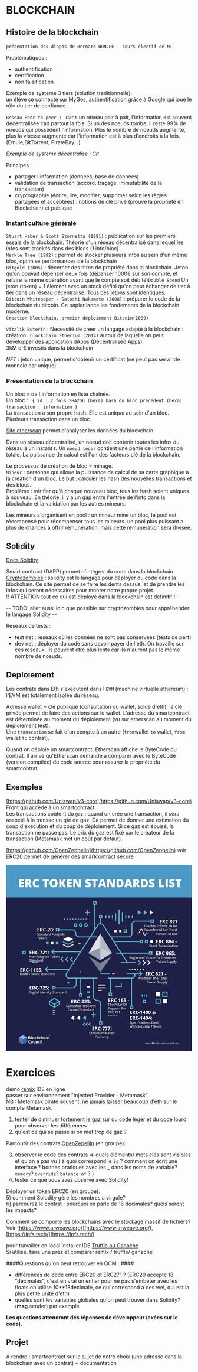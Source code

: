 # BLOCKCHAIN # 

## Histoire de la blockchain ##
`présentation des diapos de Bernard BONCHE - cours électif de M1`

Problématiques : 
* authentification 
* certification 
* non falsification

Exemple de systeme 3 tiers (solution traditionnelle):   
un élève se connecte sur MyGes, authentification grâce à Google qui joue le rôle du tier de confiance. 


``Reseau Peer to peer : `` dans un réseau pair à pair, l'information est souvent décentralisée cad partout  la fois. Si un des noeuds tombe, il reste 99% de noeuds qui possèdent l'information.
Plus le nombre de noeuds augmente, plus la vitesse augmente car l'information est à plus d'endroits à la fois. (Emule,BitTorrent, PirateBay...) 

*Exemple de systeme décentralisé : Git* 

Principes : 
* partager l'information (données, base de données)
* validation de transaction (accord, traçage, immutabilité de la transaction)
* cryptographie (écrire, lire, modifier, supprimer selon les règles partagées et acceptées) : notions de clé privé (prouve la propriété en Blockchain) et publique  


### Instant culture générale ###
``Stuart Haber & Scott Stornetta (1991)`` : publication sur les premiers essais de la blockchain. Théorie d'un réseau décentralisé dans lequel les infos sont stockés dans des blocs (1 info/bloc)  
``Merkle Tree (1992)`` : permet de stocker plusieurs infos au sein d'un même bloc, optimise performances de la blockchain  
``Bitgold (2005)`` : décerner des titres de propriété dans la blockchain. Jeton qu'on pouvait dépenser deux fois (dépenser 1000€ sur son compte, et refaire la meme opération avant que le compte soit débité)``Double Spend`` Un jeton (token) = 1 élement avec un stock défini qu'on peut échanger de tier à tier dans un réseau décentralisé. Tous ces jetons sont identiques.  
``Bitcoin Whitepaper - Satoshi Nakamoto (2008)`` : préparer le code de la blockchain du bitcoin. Ce papier lance les fondements de la blockchain moderne.  
``Creation blockchain, prmeier déploiement Bitcoin(2009)``  

``Vitalik Buterin`` : Necessité de créer un langage adapté à la blockchain : création `` blockchain Etherium (2014)`` autour de laquelle on peut développer des application dApps (Decentralised Apps).  
3kM d'€ investis dans la blockchain

*NFT* : jeton unique, permet d'obtenir un certificat (ne peut pas servir de monnaie car unique). 


### Présentation de la blockchain ###

Un bloc = de l'information en liste chaînée.  
Un bloc : 
``  { id : 2 fois SHA256 (hexa)
    hash du bloc précédent (hexa)
    transaction : information } 
``  
La transaction a son propre hash. Elle est unique au sein d'un bloc. Plusieurs transaction dans un bloc.  

[Site etherscan](https://etherscan.io/) permet d'analyser les données du blockchain.

Dans un réseau décentralisé, un noeud doit contenir toutes les infos du réseau à un instant *t*. Un ``noeud léger`` contient une partie de l'information totale. La puissance de calcul est l'un des facteurs clé de la blockchain.  

Le processus de création de bloc = minage.   
``Mineur`` : personne qui alloue la puissance de calcul de sa carte graphique à la création d'un bloc.
Le but : calculer les hash des nouvelles transactions et des blocs.  
Problème : vérifier qu'à chaque nouveau bloc, tous les hash soient uniques à nouveau. En théorie, il y a un gap entre l'entrée de l'info dans la blockchain et la validation par les autres mineurs.

Les mineurs s'organisent en pool : un mineur mine un bloc, le pool est récompensé pour récompenser tous les mineurs. un pool plus puissant a plus de chances à offrir rémunération, mais cette rémunération sera divisée.  
## Solidity ##

[Docs Solidity](https://soliditylang.org/) 

Smart contract (DAPP) permet d'intégrer du code dans la blockchain.  
[Cryptozombies]( https://cryptozombies.io/fr/) : solidity est le langage pour déployer du code dans la blockchain.
Ce site permet de se faire les dents dessus, et de prendre les infos qui seront nécessaires pour monter notre propre projet.   
!! ATTENTION tout ce qui est déployé dans la blockchain est définitif !!

-- TODO: aller aussi loin que possible sur cryptozombies pour appréhender le langage Solidity -- 

Reseaux de tests : 
* test net : reseaux où les données ne sont pas conservées (tests de perf)
* dev net : déployer du code sans devoir payer de l'eth. On travaille sur ces reseaux. Ils peuvent être plus lents car ils n'auront pas le même nombre de noeuds.  

## Deploiement ##  
Les contrats dans Eth s'executent dans l'`` EVM `` (machine virtuelle ethereum) : l'EVM est totalement isolée du réseau.  

Adresse wallet = clé publique (consultation du wallet, solde d'eth), la clé privée permet de faire des actions sur le wallet. L'adresse du smartcontract est déterminée au moment du déploiement (vu sur etherscan au moment du déploiement test).  
Une `` transcation `` se fait d'un compte à un autre (``from``wallet ``to`` wallet, ``from`` wallet ``to`` contrat).  

Quand on déploie un smartcontract, Etherscan affiche le ByteCode du contrat. 
Il arrive qu'Etherscan demande à comparer avec le ByteCode (version compilée) du code source pour assurer la propriété du smartcontrat.  


## Exemples ##  

[https://github.com/Uniswap/v3-core](https://github.com/Uniswap/v3-core)  
Front qui accède à un smartcontract.  
Les transactions coûtent du ``gaz`` : quand on crée une transaction, il sera associé à la transac un qté de gaz. Ca permet de donner une estimation du coup d'execution et du coup de déploiement.
Si ce gaz est épuisé, la transaction ne passe pas. Le prix du gaz est fixé par le créateur de la transaction (Metamask met un coût par défaut).


[https://github.com/OpenZeppelin](https://github.com/OpenZeppelin) 
voir ERC20
permet de générer des smartcontract sécure  

![image](ERC.png)  


# Exercices #

demo [remix](https://remix.ethereum.org/) IDE en ligne  
passer sur environnement "Injected Provider - Metamask"  
NB : Metamask piraté souvent, ne jamais laisser beaucoup d'eth sur le compte Metamask.  

1) tenter de diminuer fortement le gaz sur du code léger et du code lourd pour observer les différences
2) qu'est ce qui se passe si on met trop de gaz ?  

Parcourir des contrats [OpenZepellin](https://github.com/OpenZeppelin) (en groupe):  

3) observer le code des contrats => quels éléments/ mots clés sont visibles et qu'on a pas vu ( à quoi correspond le ``is`` ? comment on écrit une interface ? bonnes pratiques avec les _ dans les noms de variable? ``memory``? ``override``? ``balance of`` ? )  
4) tester ce que vous avez observé avec Solidity!  

Déployer un token ERC20 (en groupe):  
5) comment Solodity gère les nombres a virgule?  
6) parcourez le contrat : pourquoi on parle de 18 décimales? quels seront les impacts?   

Comment se comporte les blockchains avec le stockage massif de fichiers? 
Voir [https://www.arweave.org/](https://www.arweave.org/), [https://ipfs.tech/](https://ipfs.tech/)    

pour travailler en local installer IDE [Truffle ou Ganache](https://trufflesuite.com/)  
Si utilisé, faire une prez et comparer remix / truffle/ ganache  

####Questions qu'on peut retrouver en QCM : ####
- différences de code entre ERC20 et ERC271 ? (ERC20 accepte 18 "decimales", c'est en vrai un entier pour ne pas s'embeter avec les floats on utilise 10**18decimale, ce qui correspond a des wei, qui est la plus petite unité d'eth)
- quelles sont les variables globales qu'on peut trouver dans Solidity? (**msg**.sender) par exemple  

__Les questions attendront des réponses de développeur (axées sur le code).__



## Projet ##  

A rendre : smartcontract sur le sujet de notre choix (une adresse dans la blockchain avec un contrat) + documentation 
